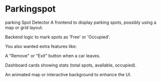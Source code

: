 # Parkingspot
parking Spot Detector
A frontend to display parking spots, possibly using a map or grid layout.

Backend logic to mark spots as 'Free' or 'Occupied'.

You also wanted extra features like:

A "Remove" or "Exit" button when a car leaves.

Dashboard cards showing stats (total spots, available, occupied).

An animated map or interactive background to enhance the UI.
